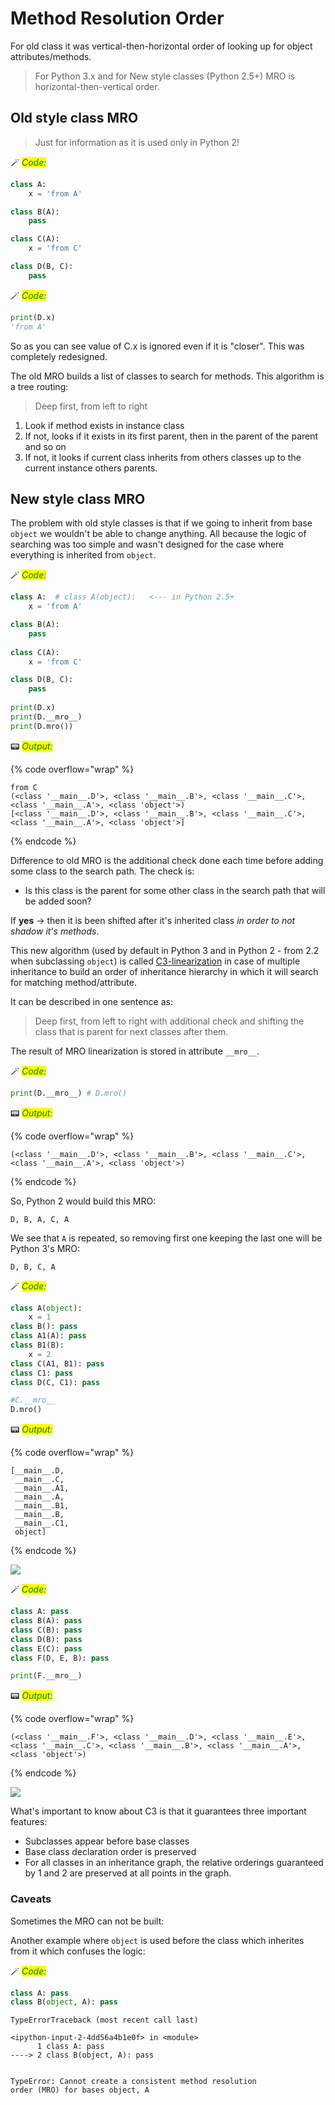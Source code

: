 # Method Resolution Order

For old class it was vertical-then-horizontal order of looking up for object attributes/methods.

> For Python 3.x and for New style classes (Python 2.5+) MRO is horizontal-then-vertical order.

## Old style class MRO

> Just for information as it is used only in Python 2!

🪄 _<mark style="color:green;">Code:</mark>_

```python
class A: 
    x = 'from A'

class B(A): 
    pass

class C(A): 
    x = 'from C'

class D(B, C): 
    pass
```

🪄 _<mark style="color:green;">Code:</mark>_

```python
print(D.x)
'from A'
```

So as you can see value of C.x is ignored even if it is "closer". This was completely redesigned.

The old MRO builds a list of classes to search for methods. This algorithm is a tree routing:

> Deep first, from left to right

1. Look if method exists in instance class
2. If not, looks if it exists in its first parent, then in the parent of the parent and so on
3. If not, it looks if current class inherits from others classes up to the current instance others parents.

## New style class MRO

The problem with old style classes is that if we going to inherit from base `object` we wouldn't be able to change anything. All because the logic of searching was too simple and wasn't designed for the case where everything is inherited from `object`.


🪄 _<mark style="color:green;">Code:</mark>_

```python
class A:  # class A(object):   <--- in Python 2.5+
    x = 'from A'

class B(A):
    pass
    
class C(A): 
    x = 'from C'

class D(B, C):
    pass
     
print(D.x)
print(D.__mro__)
print(D.mro())
```

📟 _<mark style="color:green;">Output:</mark>_

{% code overflow="wrap" %}
```
from C
(<class '__main__.D'>, <class '__main__.B'>, <class '__main__.C'>, <class '__main__.A'>, <class 'object'>)
[<class '__main__.D'>, <class '__main__.B'>, <class '__main__.C'>, <class '__main__.A'>, <class 'object'>]
```
{% endcode %}



Difference to old MRO is the additional check done each time before adding some class to the search path. The check is:

* Is this class is the parent for some other class in the search path that will be added soon?

If **yes** &rarr; then it is been shifted after it's inherited class *in order to not shadow it's methods*.

This new algorithm (used by default in Python 3 and in Python 2 - from 2.2 when subclassing `object`) is called [C3-linearization](https://en.wikipedia.org/wiki/C3_linearization) in case of multiple inheritance to build an order of inheritance hierarchy in which it will search for matching method/attribute.

It can be described in one sentence as:

> Deep first, from left to right with additional check and shifting the class that is parent for next classes after them.

The result of MRO linearization is stored in attribute `__mro__`.


🪄 _<mark style="color:green;">Code:</mark>_

```python
print(D.__mro__) # D.mro()
```

📟 _<mark style="color:green;">Output:</mark>_

{% code overflow="wrap" %}
```
(<class '__main__.D'>, <class '__main__.B'>, <class '__main__.C'>, <class '__main__.A'>, <class 'object'>)
```
{% endcode %}



So, Python 2 would build this MRO:

```D, B, A, C, A```

We see that `A` is repeated, so removing first one keeping the last one will be Python 3's MRO:

```D, B, C, A```


🪄 _<mark style="color:green;">Code:</mark>_

```python
class A(object): 
    x = 1
class B(): pass
class A1(A): pass
class B1(B):
    x = 2
class C(A1, B1): pass
class C1: pass
class D(C, C1): pass

#C.__mro__
D.mro()
```




📟 _<mark style="color:green;">Output:</mark>_

{% code overflow="wrap" %}
```
[__main__.D,
 __main__.C,
 __main__.A1,
 __main__.A,
 __main__.B1,
 __main__.B,
 __main__.C1,
 object]
```
{% endcode %}




<img src="../images/tr_07_MRO_of_D.png">


🪄 _<mark style="color:green;">Code:</mark>_

```python
class A: pass
class B(A): pass
class C(B): pass
class D(B): pass
class E(C): pass
class F(D, E, B): pass

print(F.__mro__)
```

📟 _<mark style="color:green;">Output:</mark>_

{% code overflow="wrap" %}
```
(<class '__main__.F'>, <class '__main__.D'>, <class '__main__.E'>, <class '__main__.C'>, <class '__main__.B'>, <class '__main__.A'>, <class 'object'>)
```
{% endcode %}



<img src='../images/tr_07_MRO_of_F.png'>

What's important to know about C3 is that it guarantees three important features:

* Subclasses appear before base classes
* Base class declaration order is preserved
* For all classes in an inheritance graph, the relative orderings guaranteed by 1 and 2 are preserved at all points in the graph.

### Caveats

Sometimes the MRO can not be built:

Another example where `object` is used before the class which inherites from it which confuses the logic:


🪄 _<mark style="color:green;">Code:</mark>_

```python
class A: pass
class B(object, A): pass
```


    

    TypeErrorTraceback (most recent call last)

    <ipython-input-2-4dd56a4b1e0f> in <module>
          1 class A: pass
    ----> 2 class B(object, A): pass
    

    TypeError: Cannot create a consistent method resolution
    order (MRO) for bases object, A